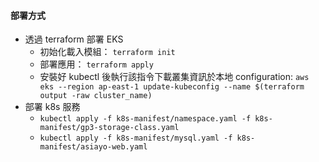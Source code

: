 #### 部署方式
- 透過 terraform 部署 EKS
    - 初始化載入模組： `terraform init`
    - 部署應用： `terraform apply`
    - 安裝好 kubectl 後執行該指令下載叢集資訊於本地 configuration: `aws eks --region ap-east-1 update-kubeconfig --name $(terraform output -raw cluster_name)`
- 部署 k8s 服務
    - `kubectl apply -f k8s-manifest/namespace.yaml -f k8s-manifest/gp3-storage-class.yaml`
    - `kubectl apply -f k8s-manifest/mysql.yaml -f k8s-manifest/asiayo-web.yaml`